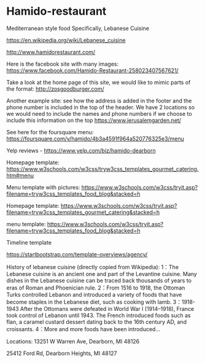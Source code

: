 # Hamido-restaurant

Mediterranean style food
Specifically, Lebanese Cuisine

https://en.wikipedia.org/wiki/Lebanese_cuisine


http://www.hamidorestaurant.com/


Here is the facebook site with many images:
https://www.facebook.com/Hamido-Restaurant-258023407567621/


Take a look at the home page of this site, we would like to mimic parts of the format:
http://zosgoodburger.com/

Another example site: see how the address is added in the footer and the phone number is included in the top of the header.
We have 2 locations so we would need to include the names and phone numbers if we choose to include this information on the top
https://www.jerusalemgarden.net/


See here for the foursquare menu:
https://foursquare.com/v/hamido/4b3a4591f964a520776325e3/menu


Yelp reviews - 
https://www.yelp.com/biz/hamido-dearborn

Homepage template:
https://www.w3schools.com/w3css/tryw3css_templates_gourmet_catering.htm#menu

Menu template with pictures:
https://www.w3schools.com/w3css/tryit.asp?filename=tryw3css_templates_food_blog&stacked=h

Homepage template:
https://www.w3schools.com/w3css/tryit.asp?filename=tryw3css_templates_gourmet_catering&stacked=h

menu template:
https://www.w3schools.com/w3css/tryit.asp?filename=tryw3css_templates_food_blog&stacked=h



Timeline template

https://startbootstrap.com/template-overviews/agency/


History of lebanese cuisine (directly copied from Wikipedia):
1：The Lebanese cuisine is an ancient one and part of the Levantine cuisine. Many dishes in the Lebanese cuisine can be traced back thousands of years to eras of Roman and Phoenician rule.
2：From 1516 to 1918, the Ottoman Turks controlled Lebanon and introduced a variety of foods that have become staples in the Lebanese diet, such as cooking with lamb.
3：1918-1943 After the Ottomans were defeated in World War I (1914–1918), France took control of Lebanon until 1943. The French introduced foods such as flan, a caramel custard dessert dating back to the 16th century AD, and croissants.
4：More and more foods have been introduced...


Locations:
13251 W Warren Ave, Dearborn, MI 48126

25412 Ford Rd, Dearborn Heights, MI 48127
